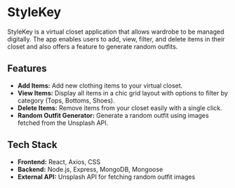# StyleKey

StyleKey is a virtual closet application that allows wardrobe to be managed digitally. The app enables users to add, view, filter, and delete items in their closet and also offers a feature to generate random outfits.

## Features

- **Add Items:** Add new clothing items to your virtual closet.
- **View Items:** Display all items in a chic grid layout with options to filter by category (Tops, Bottoms, Shoes).
- **Delete Items:** Remove items from your closet easily with a single click.
- **Random Outfit Generator:** Generate a random outfit using images fetched from the Unsplash API.

## Tech Stack

- **Frontend:** React, Axios, CSS
- **Backend:** Node.js, Express, MongoDB, Mongoose
- **External API:** Unsplash API for fetching random outfit images
